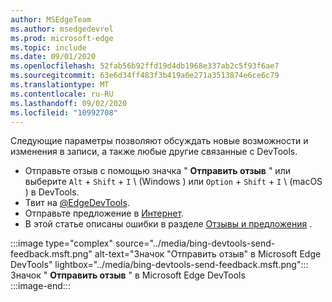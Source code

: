 ```yaml
---
author: MSEdgeTeam
ms.author: msedgedevrel
ms.prod: microsoft-edge
ms.topic: include
ms.date: 09/01/2020
ms.openlocfilehash: 52fab56b92ffd19d4db1968e337ab2c5f93f6ae7
ms.sourcegitcommit: 63e6d34ff483f3b419a0e271a3513874e6ce6c79
ms.translationtype: MT
ms.contentlocale: ru-RU
ms.lasthandoff: 09/02/2020
ms.locfileid: "10992708"
---
```

Следующие параметры позволяют обсуждать новые возможности и изменения в записи, а также любые другие связанные с DevTools.  

*   Отправьте отзыв с помощью значка " **Отправить отзыв** " или выберите `Alt` + `Shift` + `I` \ (Windows \) или `Option` + `Shift` + `I` \ (macOS \) в DevTools.  
*   Твит на [@EdgeDevTools][PostTweetEdgeDevTools].  
*   Отправьте предложение в [Интернет][TheWebWeWant].  
*   В этой статье описаны ошибки в разделе [Отзывы и предложения](#feedback) .  

:::image type="complex" source="../media/bing-devtools-send-feedback.msft.png" alt-text="Значок &quot;Отправить отзыв&quot; в Microsoft Edge DevTools" lightbox="../media/bing-devtools-send-feedback.msft.png":::
   Значок " **Отправить отзыв** " в Microsoft Edge DevTools  
:::image-end:::  

<!-- links -->  

[PostTweetEdgeDevTools]: https://twitter.com/intent/tweet?text=@EdgeDevTools "@EdgeDevTools | Публикация твита"  

[EdgeDevToolsTwitterAccount]: https://twitter.com/EdgeDevTools "@EdgeDevTools учетной записи Twitter"  

[GitHubMicrosoftDocsEdgeDeveloperNewIssue]: https://github.com/MicrosoftDocs/edge-developer/issues/new?title=[DevTools%20Docs%20Feedback] "Новая ошибка — MicrosoftDocs/Edge-разработчик-GitHub"  

[TheWebWeWant]: https://webwewant.fyi "Требуемый веб-сайт"  
